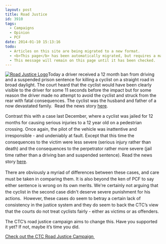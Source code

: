 ```yaml
---
layout: post
title: Road Justice
id: 3910
tags:
  - Campaigns
  - Opinion
  - PCF
date: 2014-01-10 15:13:16
todo:
  - Articles on this site are being migrated to a new format.
  - <b>This page</b> has been automatically migrated, but requires a manual check-&amp;-tune to ensure the format and links all work as expected.
  - This message will remain on this page until it has been checked.
---
```


[![Road Justice Logo](http://www.pompeybug.co.uk/wp-content/uploads/2014/01/road-justice-logo-300x78.png)](http://www.roadjustice.org.uk/ "CTC Road Justice Campaign")Today a driver received a 12 month ban from driving and a suspended prison sentence for killing a cyclist on a straight road in broad daylight. The court heard that the cyclist would have been clearly visible to the driver for some 11 seconds before the impact but for some reason the driver made no attempt to avoid the cyclist and struck from the rear with fatal consequences. The cyclist was the husband and father of a now devastated family.  Read the news story [here](http://road.cc/content/news/107394-suspended-sentence-and-12-month-ban-driver-who-killed-suffolk-cyclist "Suspended sentence and 12 month ban for driver who killed Suffolk cyclist").

<span style="line-height: 1.5em;">Contrast this with a case last December, where a cyclist was jailed for 12 months for causing serious injuries to a 12 year old on a pedestrian crossing. Once again, the pilot of the vehicle was inattentive and irresponsible - and undeniably at fault. Except that this time the consequences to the victim were less severe (serious injury rather than death) and the consequences to the perpetrator rather more severe (jail time rather than a driving ban and suspended sentence). Read the news story [here](http://road.cc/content/news/103569-12-months-jail-red-light-jumping-cyclist-who-left-9-year-old-girl-fractured "12 months in jail for red light jumping cyclist who left 9-year-old girl with fractured skull").</span>

<span style="line-height: 1.5em;">There are obviously a myriad of differences between these cases, and care must be taken in comparing them. It is also beyond the ken of PCF to say either sentence is wrong on its own merits. We're certainly not arguing that the cyclist in the second case didn't deserve severe punishment for his actions.  However, these cases do seem to betray a certain lack of consistency in the justice system and they do seem to back the CTC’s view that the courts do not treat cyclists fairly - either as victims or as offenders.</span>

The CTC’s road justice campaign aims to change this. Have you supported it yet? If not, maybe it’s time you did.

[Check out the CTC Road Justice Campaign ](http://www.roadjustice.org.uk "CTC Road Justice")
